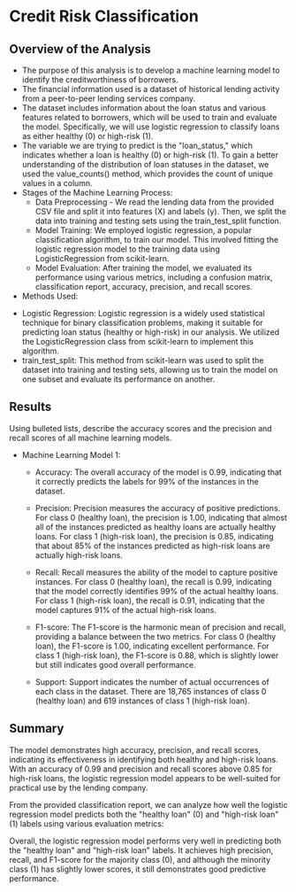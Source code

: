 # Credit Risk Classification

## Overview of the Analysis

* The purpose of this analysis is to develop a machine learning model to identify the creditworthiness of borrowers.
* The financial information used is a dataset of historical lending activity from a peer-to-peer lending services company.
* The dataset includes information about the loan status and various features related to borrowers, which will be used to train and evaluate the model. Specifically, we will use logistic regression to classify loans as either healthy (0) or high-risk (1).
* The variable we are trying to predict is the "loan_status," which indicates whether a loan is healthy (0) or high-risk (1). To gain a better understanding of the distribution of loan statuses in the dataset, we used the value_counts() method, which provides the count of unique values in a column.
* Stages of the Machine Learning Process:
    - Data Preprocessing - We read the lending data from the provided CSV file and split it into features (X) and labels (y). Then, we split the data into training and testing sets using the train_test_split function.
    - Model Training: We employed logistic regression, a popular classification algorithm, to train our model. This involved fitting the logistic regression model to the training data using LogisticRegression from scikit-learn.
    - Model Evaluation: After training the model, we evaluated its performance using various metrics, including a confusion matrix, classification report, accuracy, precision, and recall scores.
* Methods Used:
- Logistic Regression: Logistic regression is a widely used statistical technique for binary classification problems, making it suitable for predicting loan status (healthy or high-risk) in our analysis. We utilized the LogisticRegression class from scikit-learn to implement this algorithm.
- train_test_split: This method from scikit-learn was used to split the dataset into training and testing sets, allowing us to train the model on one subset and evaluate its performance on another.

## Results

Using bulleted lists, describe the accuracy scores and the precision and recall scores of all machine learning models.

* Machine Learning Model 1:
    * Accuracy: The overall accuracy of the model is 0.99, indicating that it correctly predicts the labels for 99% of the instances in the dataset.

    * Precision: Precision measures the accuracy of positive predictions. For class 0 (healthy loan), the precision is 1.00, indicating that almost all of the instances predicted as healthy loans are actually healthy loans. For class 1 (high-risk loan), the precision is 0.85, indicating that about 85% of the instances predicted as high-risk loans are actually high-risk loans.

    * Recall: Recall measures the ability of the model to capture positive instances. For class 0 (healthy loan), the recall is 0.99, indicating that the model correctly identifies 99% of the actual healthy loans. For class 1 (high-risk loan), the recall is 0.91, indicating that the model captures 91% of the actual high-risk loans.

    * F1-score: The F1-score is the harmonic mean of precision and recall, providing a balance between the two metrics. For class 0 (healthy loan), the F1-score is 1.00, indicating excellent performance. For class 1 (high-risk loan), the F1-score is 0.88, which is slightly lower but still indicates good overall performance.

    * Support: Support indicates the number of actual occurrences of each class in the dataset. There are 18,765 instances of class 0 (healthy loan) and 619 instances of class 1 (high-risk loan).

## Summary

The model demonstrates high accuracy, precision, and recall scores, indicating its effectiveness in identifying both healthy and high-risk loans. With an accuracy of 0.99 and precision and recall scores above 0.85 for high-risk loans, the logistic regression model appears to be well-suited for practical use by the lending company.

From the provided classification report, we can analyze how well the logistic regression model predicts both the "healthy loan" (0) and "high-risk loan" (1) labels using various evaluation metrics:

Overall, the logistic regression model performs very well in predicting both the "healthy loan" and "high-risk loan" labels. It achieves high precision, recall, and F1-score for the majority class (0), and although the minority class (1) has slightly lower scores, it still demonstrates good predictive performance. 